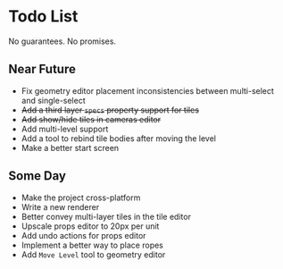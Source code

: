 # Todo List

No guarantees. No promises.

## Near Future

- Fix geometry editor placement inconsistencies between multi-select and single-select
- ~~Add a third layer `specs` property support for tiles~~
- ~~Add show/hide tiles in cameras editor~~
- Add multi-level support
- Add a tool to rebind tile bodies after moving the level
- Make a better start screen

## Some Day

- Make the project cross-platform
- Write a new renderer
- Better convey multi-layer tiles in the tile editor
- Upscale props editor to 20px per unit
- Add undo actions for props editor
- Implement a better way to place ropes
- Add `Move Level` tool to geometry editor